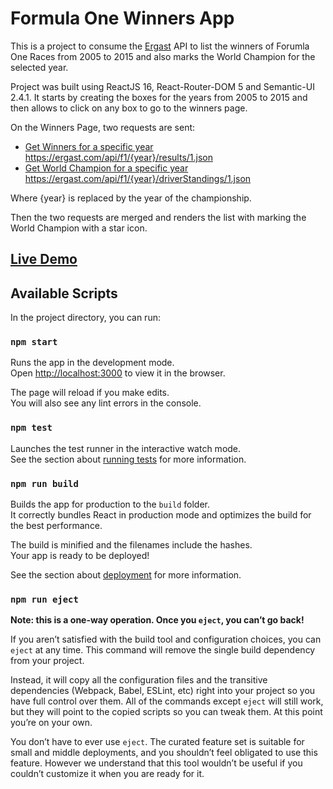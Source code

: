 # Formula One Winners App

This is a project to consume the [Ergast](http://ergast.com/mrd/ "Ergast") API to list the winners of Forumla One Races from 2005 to 2015 and also marks the World Champion for the selected year.

Project was built using ReactJS 16, React-Router-DOM 5 and Semantic-UI 2.4.1. It starts by creating the boxes for the years from 2005 to 2015 and then allows to click on any box to go to the winners page.

On the Winners Page, two requests are sent:
- [Get Winners for a specific year](https://ergast.com/api/f1/2008/results/1.json "Get Winners for a specific year") https://ergast.com/api/f1/{year}/results/1.json
- [Get World Champion for a specific year](https://ergast.com/api/f1/2008/driverStandings/1.json "Get World Champion for a specific year") https://ergast.com/api/f1/{year}/driverStandings/1.json

Where {year} is replaced by the year of the championship.

Then the two requests are merged and renders the list with marking the World Champion with a star icon.

## [ Live Demo](https://formula-one-winners.netlify.com " Live Demo")

## Available Scripts

In the project directory, you can run:

### `npm start`

Runs the app in the development mode.<br>
Open [http://localhost:3000](http://localhost:3000) to view it in the browser.

The page will reload if you make edits.<br>
You will also see any lint errors in the console.

### `npm test`

Launches the test runner in the interactive watch mode.<br>
See the section about [running tests](https://facebook.github.io/create-react-app/docs/running-tests) for more information.

### `npm run build`

Builds the app for production to the `build` folder.<br>
It correctly bundles React in production mode and optimizes the build for the best performance.

The build is minified and the filenames include the hashes.<br>
Your app is ready to be deployed!

See the section about [deployment](https://facebook.github.io/create-react-app/docs/deployment) for more information.

### `npm run eject`

**Note: this is a one-way operation. Once you `eject`, you can’t go back!**

If you aren’t satisfied with the build tool and configuration choices, you can `eject` at any time. This command will remove the single build dependency from your project.

Instead, it will copy all the configuration files and the transitive dependencies (Webpack, Babel, ESLint, etc) right into your project so you have full control over them. All of the commands except `eject` will still work, but they will point to the copied scripts so you can tweak them. At this point you’re on your own.

You don’t have to ever use `eject`. The curated feature set is suitable for small and middle deployments, and you shouldn’t feel obligated to use this feature. However we understand that this tool wouldn’t be useful if you couldn’t customize it when you are ready for it.